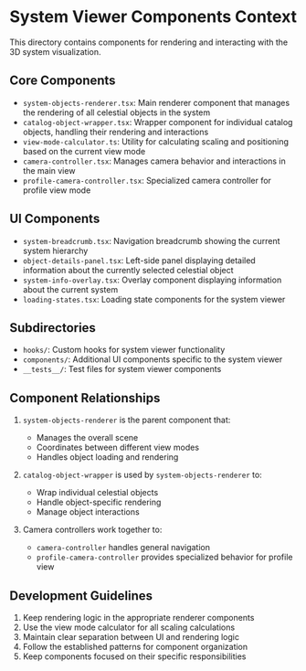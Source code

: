 # System Viewer Components Context

This directory contains components for rendering and interacting with the 3D system visualization.

## Core Components

- `system-objects-renderer.tsx`: Main renderer component that manages the rendering of all celestial objects in the system
- `catalog-object-wrapper.tsx`: Wrapper component for individual catalog objects, handling their rendering and interactions
- `view-mode-calculator.ts`: Utility for calculating scaling and positioning based on the current view mode
- `camera-controller.tsx`: Manages camera behavior and interactions in the main view
- `profile-camera-controller.tsx`: Specialized camera controller for profile view mode

## UI Components

- `system-breadcrumb.tsx`: Navigation breadcrumb showing the current system hierarchy
- `object-details-panel.tsx`: Left-side panel displaying detailed information about the currently selected celestial object
- `system-info-overlay.tsx`: Overlay component displaying information about the current system
- `loading-states.tsx`: Loading state components for the system viewer

## Subdirectories

- `hooks/`: Custom hooks for system viewer functionality
- `components/`: Additional UI components specific to the system viewer
- `__tests__/`: Test files for system viewer components

## Component Relationships

1. `system-objects-renderer` is the parent component that:
   - Manages the overall scene
   - Coordinates between different view modes
   - Handles object loading and rendering

2. `catalog-object-wrapper` is used by `system-objects-renderer` to:
   - Wrap individual celestial objects
   - Handle object-specific rendering
   - Manage object interactions

3. Camera controllers work together to:
   - `camera-controller` handles general navigation
   - `profile-camera-controller` provides specialized behavior for profile view

## Development Guidelines

1. Keep rendering logic in the appropriate renderer components
2. Use the view mode calculator for all scaling calculations
3. Maintain clear separation between UI and rendering logic
4. Follow the established patterns for component organization
5. Keep components focused on their specific responsibilities 